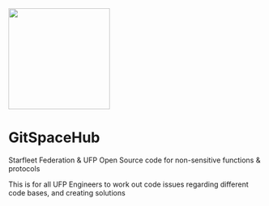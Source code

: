 
<img position="right" width="200" height="200" src="https://user-images.githubusercontent.com/55933131/135694209-5b545f3e-c785-4bbf-aeb7-ef72c3cb4b85.png">

# GitSpaceHub
Starfleet Federation &amp; UFP Open Source code for non-sensitive functions &amp; protocols

This is for all UFP Engineers to work out code issues regarding different code bases, and creating solutions
